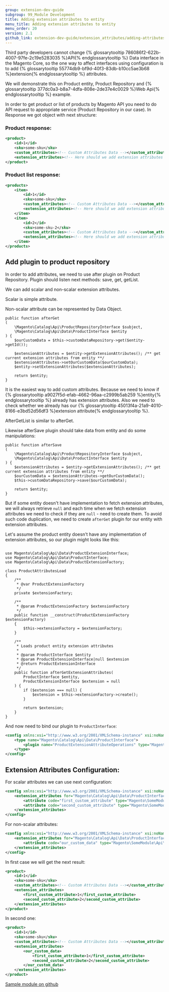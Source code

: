 ```yaml
---
group: extension-dev-guide
subgroup: 99_Module Development
title: Adding extension attributes to entity
menu_title: Adding extension attributes to entity
menu_order: 20
version: 2.1
github_link: extension-dev-guide/extension_attributes/adding-attributes.md
---
```


Third party developers cannot change {% glossarytooltip 786086f2-622b-4007-97fe-2c19e5283035 %}API{% endglossarytooltip %} Data interface in the Magento Core, so the one way to affect interfaces
using configuration is to add {% glossarytooltip 55774db9-bf9d-40f3-83db-b10cc5ae3b68 %}extension{% endglossarytooltip %} attributes.

<div class="bs-callout bs-callout-info" id="other-component-types">
  <p>We will demonstrate this on Product entity, Product Repository and {% glossarytooltip 377dc0a3-b8a7-4dfa-808e-2de37e4c0029 %}Web Api{% endglossarytooltip %} example. </p>
</div>


In order to get product or list of products by Magento API you need to do API request to appropriate service (Product Repository in our case).
In Response we got object with next structure:

### Product response:

```xml
<product>
    <id>1</id>
    <sku>some-sku</sku>
    <custom_attributes><!-- Custom Attributes Data --></custom_attributes>
    <extension_attributes><!-- Here should we add extension attributes data --></extension_attributes>
</product>
```

### Product list response:

```xml
<products>
    <item>
        <id>1</id>
        <sku>some-sku</sku>
        <custom_attributes><!-- Custom Attributes Data --></custom_attributes>
        <extension_attributes><!-- Here should we add extension attributes data --></extension_attributes>
    </item>
    <item>
        <id>2</id>
        <sku>some-sku-2</sku>
        <custom_attributes><!-- Custom Attributes Data --></custom_attributes>
        <extension_attributes><!-- Here should we add extension attributes data --></extension_attributes>
    </item>
</products>
```

## Add plugin to product repository

In order to add attributes, we need to use after plugin on Product Repository.
Plugin should listen next methods: save, get, getList.

We can add scalar and non-scalar extension attributes.

<div class="bs-callout bs-callout-info" id="other-component-types">
  <p>Scalar is simple attribute. </p>
  <p>Non-scalar attribute can be represented by Data Object. </p>
</div>

```php?start_inline=1
public function afterGet
(
    \Magento\Catalog\Api\ProductRepositoryInterface $subject,
    \Magento\Catalog\Api\Data\ProductInterface $entity
) {
    $ourCustomData = $this->customDataRepository->get($entity->getId());

    $extensionAttributes = $entity->getExtensionAttributes(); /** get current extension attributes from entity **/
    $extensionAttributes->setOurCustomData($ourCustomData);
    $entity->setExtensionAttributes($extensionAttributes);

    return $entity;
}
```

It is the easiest way to add custom attributes. Because we need to know if {% glossarytooltip a9027f5d-efab-4662-96aa-c2999b5ab259 %}entity{% endglossarytooltip %} already has extension attributes.
Also we need to check whether we already has our {% glossarytooltip 45013f4a-21a9-4010-8166-e3bd52d56df3 %}extension attribute{% endglossarytooltip %}.

AfterGetList is similar to afterGet.

Likewise afterSave plugin should take data from entity and do some manipulations:

```php?start_inline=1
public function afterSave
(
    \Magento\Catalog\Api\ProductRepositoryInterface $subject,
    \Magento\Catalog\Api\Data\ProductInterface $entity
) {
    $extensionAttributes = $entity->getExtensionAttributes(); /** get current extension attributes from entity **/
    $ourCustomData = $extensionAttributes->getOurCustomData();
    $this->customDataRepository->save($ourCustomData);

    return $entity;
}
```

But if some entity doesn't have implementation to fetch extension attributes, we will always retrieve `null` and each time when we fetch extension attributes we need to check if they are `null` - need to create them. To avoid such code duplication, we need to create `afterGet` plugin for our entity with extension attributes.

Let's assume the product entity doesn't have any implementation of extension attributes, so our plugin might looks like this:

``` php?start_inline=1

use Magento\Catalog\Api\Data\ProductExtensionInterface;
use Magento\Catalog\Api\Data\ProductInterface;
use Magento\Catalog\Api\Data\ProductExtensionFactory;

class ProductAttributesLoad
{
    /**
     * @var ProductExtensionFactory
     */
    private $extensionFactory;

    /**
     * @param ProductExtensionFactory $extensionFactory
     */
    public function __construct(ProductExtensionFactory $extensionFactory)
    {
        $this->extensionFactory = $extensionFactory;
    }

    /**
     * Loads product entity extension attributes
     *
     * @param ProductInterface $entity
     * @param ProductExtensionInterface|null $extension
     * @return ProductExtensionInterface
     */
    public function afterGetExtensionAttributes(
        ProductInterface $entity,
        ProductExtensionInterface $extension = null
    ) {
        if ($extension === null) {
            $extension = $this->extensionFactory->create();
        }

        return $extension;
    }
}

```

And now need to bind our plugin to `ProductInterface`:

```xml
<config xmlns:xsi="http://www.w3.org/2001/XMLSchema-instance" xsi:noNamespaceSchemaLocation="urn:magento:framework:ObjectManager/etc/config.xsd">
    <type name="Magento\Catalog\Api\Data\ProductInterface">
        <plugin name="ProductExtensionAttributeOperations" type="Magento\Catalog\Plugin\ProductAttributesLoad"/>
    </type>
</config>
```

## Extension Attributes Configuration:

For scalar attributes we can use next configuration:
```xml
<config xmlns:xsi="http://www.w3.org/2001/XMLSchema-instance" xsi:noNamespaceSchemaLocation="urn:magento:framework:Api/etc/extension_attributes.xsd">
    <extension_attributes for="Magento\Catalog\Api\Data\ProductInterface">
        <attribute code="first_custom_attribute" type="Magento\SomeModule\Api\Data\CustomDataInterface" />
        <attribute code="second_custom_attribute" type="Magento\SomeModule\Api\Data\CustomDataInterface" />
    </extension_attributes>
</config>
```

For non-scalar attributes:
```xml
<config xmlns:xsi="http://www.w3.org/2001/XMLSchema-instance" xsi:noNamespaceSchemaLocation="urn:magento:framework:Api/etc/extension_attributes.xsd">
    <extension_attributes for="Magento\Catalog\Api\Data\ProductInterface">
        <attribute code="our_custom_data" type="Magento\SomeModule\Api\Data\CustomDataInterface[]" />
    </extension_attributes>
</config>
```

In first case we will get the next result:

```xml
<product>
    <id>1</id>
    <sku>some-sku</sku>
    <custom_attributes><!-- Custom Attributes Data --></custom_attributes>
    <extension_attributes>
        <first_custom_attribute>1</first_custom_attribute>
        <second_custom_attribute>2</second_custom_attribute>
    </extension_attributes>
</product>
```

In second one:
```xml
<product>
    <id>1</id>
    <sku>some-sku</sku>
    <custom_attributes><!-- Custom Attributes Data --></custom_attributes>
    <extension_attributes>
        <our_custom_data>
            <first_custom_attribute>1</first_custom_attribute>
            <second_custom_attribute>2</second_custom_attribute>
        </our_custom_data>
    </extension_attributes>
</product>
```

<a href="https://github.com/magento/magento2-samples/tree/master/sample-external-links">Sample module on github</a>
